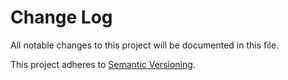 # Change Log
All notable changes to this project will be documented in this file.
 
This project adheres to [Semantic Versioning](http://semver.org/).
